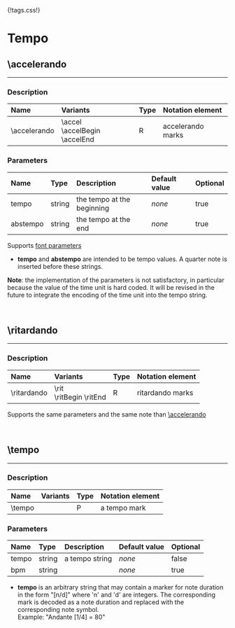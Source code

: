 {!tags.css!}

# Tempo


## \accelerando

-------

### Description

| Name | Variants | Type | Notation element |
| :----| :--------| :----| :----------------|
| \accelerando | \accel <br /> \accelBegin \accelEnd | R | accelerando marks |




### Parameters

| Name        	| Type   | Description    | Default value  | Optional |
| :------------ |:-------| :--------------| :------------- | :--------| 
| tempo | string | the tempo at the beginning | *none* | true |
| abstempo | string | the tempo at the end | *none* | true |
Supports [font parameters](/refs/tagsparams/#text-parameters)

- **tempo** and **abstempo** are intended to be tempo values. A quarter note is inserted before these strings.

**Note**: the implementation of the parameters is not satisfactory, in particular because the value of the time unit is hard coded.
It will be revised in the future to integrate the encoding of the time unit into the tempo string.





<br />


## \ritardando

-------

### Description

| Name | Variants | Type | Notation element |
| :----| :--------| :----| :----------------|
| \ritardando | \rit <br /> \ritBegin \ritEnd | R | ritardando marks |

Supports the same parameters and the same note than [\accelerando](#accelerando)




<br />


## \tempo

-------

### Description

| Name | Variants | Type | Notation element |
| :----| :--------| :----| :----------------|
| \tempo |  | P | a tempo mark |




### Parameters

| Name        	| Type   | Description    | Default value  | Optional |
| :------------ |:-------| :--------------| :------------- | :--------| 
| tempo | string | a tempo string | *none* | false |
| bpm | string |  | *none* | true |

- **tempo** is an arbitrary string that may contain a marker for note duration in the form "[n/d]" where 'n' and 'd' are integers.
The corresponding mark is decoded as a note duration and replaced with the corresponding note symbol. <br/>Example: "Andante [1/4] = 80"



